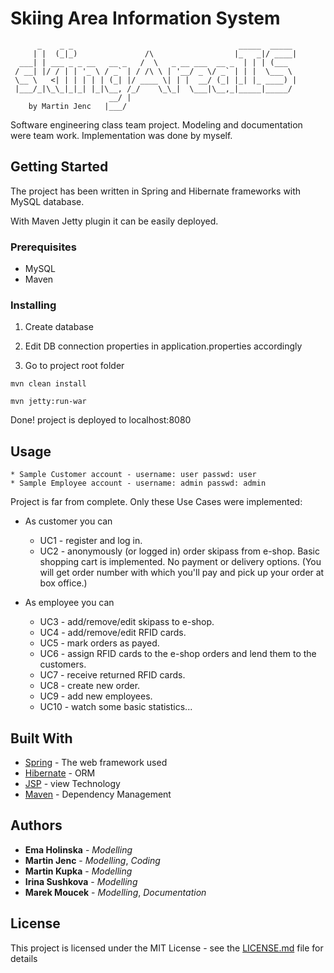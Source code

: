 # Skiing Area Information System

```
      _    _ _                                     _____  _____ 
     | |  (_|_)               /\                  |_   _|/ ____|
  ___| | ___ _ _ __   __ _   /  \   _ __ ___  __ _  | | | (___  
 / __| |/ / | | '_ \ / _` | / /\ \ | '__/ _ \/ _` | | |  \___ \ 
 \__ \   <| | | | | | (_| |/ ____ \| | |  __/ (_| |_| |_ ____) |
 |___/_|\_\_|_|_| |_|\__, /_/    \_\_|  \___|\__,_|_____|_____/ 
                      __/ |                                     
    by Martin Jenc   |___/                                     
```
Software engineering class team project.
Modeling and documentation were team work.
Implementation was done by myself.
 
## Getting Started
The project has been written in Spring and Hibernate frameworks with MySQL database. 

With Maven Jetty plugin it can be easily deployed.

### Prerequisites
*   MySQL
*   Maven


### Installing

1. Create database

2. Edit DB connection properties in application.properties accordingly

3. Go to project root folder 

```
mvn clean install
```
```
mvn jetty:run-war
```
Done! project is deployed to localhost:8080

## Usage
    * Sample Customer account - username: user passwd: user
    * Sample Employee account - username: admin passwd: admin


Project is far from complete. Only these Use Cases were implemented:  

* As customer you can
    *   UC1 - register and log in.
    *   UC2 - anonymously (or logged in) order skipass from e-shop. Basic shopping cart is implemented. No payment or delivery options. (You will get order number with which you'll pay and pick up your order at box office.)

* As employee you can
    *   UC3 - add/remove/edit skipass to e-shop.
    *   UC4 - add/remove/edit RFID cards.
    *   UC5 - mark orders as payed.
    *   UC6 - assign RFID cards to the e-shop orders and lend them to the customers.
    *   UC7 - receive returned RFID cards.
    *   UC8 - create new order.
    *   UC9 - add new employees.
    *   UC10 - watch some basic statistics...

## Built With

* [Spring](https://spring.io/) - The web framework used
* [Hibernate](https://hibernate.org/) - ORM
* [JSP](http://www.oracle.com/technetwork/java/index-jsp-138231.html) - view Technology
* [Maven](https://maven.apache.org/) - Dependency Management


## Authors

* **Ema Holinska**      - *Modelling*
* **Martin Jenc**       - *Modelling*, *Coding*
* **Martin Kupka**      - *Modelling*
* **Irina Sushkova**    - *Modelling*
* **Marek Moucek**      - *Modelling*, *Documentation*

## License

This project is licensed under the MIT License - see the [LICENSE.md](LICENSE.md) file for details
